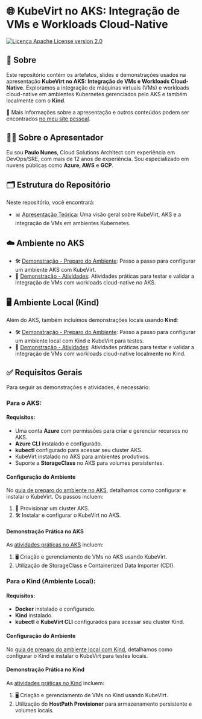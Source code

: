 
# 🌐 KubeVirt no AKS: Integração de VMs e Workloads Cloud-Native

[![Licença Apache License version 2.0](https://img.shields.io/github/license/kubevirt/kubevirt.svg)](https://www.apache.org/licenses/LICENSE-2.0)

## 📖 Sobre

Este repositório contém os artefatos, slides e demonstrações usados na apresentação **KubeVirt no AKS: Integração de VMs e Workloads Cloud-Native**. Exploramos a integração de máquinas virtuais (VMs) e workloads cloud-native em ambientes Kubernetes gerenciados pelo AKS e também localmente com o **Kind**.

🔗 Mais informações sobre a apresentação e outros conteúdos podem ser encontrados [no meu site pessoal](https://www.paulonunes.dev/).

## 👨‍🏫 Sobre o Apresentador

Eu sou **Paulo Nunes**, Cloud Solutions Architect com experiência em DevOps/SRE, com mais de 12 anos de experiência. Sou especializado em nuvens públicas como **Azure, AWS** e **GCP**.

## 🗂️ Estrutura do Repositório

Neste repositório, você encontrará:

- 📊 [Apresentação Teórica](/slides/aulaunica.pdf): Uma visão geral sobre KubeVirt, AKS e a integração de VMs em ambientes Kubernetes.

## ☁️ Ambiente no AKS

- 🛠️ [Demonstração - Preparo do Ambiente](setup/aks/README.md): Passo a passo para configurar um ambiente AKS com KubeVirt.
- 🚀 [Demonstração - Atividades](tasks/aks/README.md): Atividades práticas para testar e validar a integração de VMs com workloads cloud-native no AKS.

## 🖥️ Ambiente Local (Kind)

Além do AKS, também incluímos demonstrações locais usando **Kind**:

- 🛠️ [Demonstração - Preparo do Ambiente](setup/kind/README.md): Passo a passo para configurar um ambiente local com Kind e KubeVirt para testes.
- 🚀 [Demonstração - Atividades](tasks/kind/README.md): Atividades práticas para testar e validar a integração de VMs com workloads cloud-native localmente no Kind.

## ✅ Requisitos Gerais

Para seguir as demonstrações e atividades, é necessário:

### Para o AKS:

#### Requisitos:

- Uma conta **Azure** com permissões para criar e gerenciar recursos no AKS.
- **Azure CLI** instalado e configurado.
- **kubectl** configurado para acessar seu cluster AKS.
- KubeVirt instalado no AKS para ambientes produtivos.
- Suporte a **StorageClass** no AKS para volumes persistentes.

#### Configuração do Ambiente

No [guia de preparo do ambiente no AKS](setup/aks/README.md), detalhamos como configurar e instalar o KubeVirt. Os passos incluem:

1. 🚧 Provisionar um cluster AKS.
2. 🛠️ Instalar e configurar o KubeVirt no AKS.

#### Demonstração Prática no AKS

As [atividades práticas no AKS](tasks/aks/README.md) incluem:

1. 🖥️ Criação e gerenciamento de VMs no AKS usando KubeVirt.
2. Utilização de StorageClass e Containerized Data Importer (CDI).

### Para o Kind (Ambiente Local):

#### Requisitos:

- **Docker** instalado e configurado.
- **Kind** instalado.
- **kubectl** e **KubeVirt CLI** configurados para acessar seu cluster Kind.

#### Configuração do Ambiente

No [guia de preparo do ambiente local com Kind](setup/kind/README.md), detalhamos como configurar o Kind e instalar o KubeVirt para testes locais.

#### Demonstração Prática no Kind

As [atividades práticas no Kind](tasks/kind/README.md) incluem:

1. 🖥️ Criação e gerenciamento de VMs no Kind usando KubeVirt.
2. Utilização do **HostPath Provisioner** para armazenamento persistente e volumes locais.
